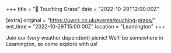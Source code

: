 +++
title = "🌳 Touching Grass"
date = "2022-10-29T12:00:00Z"

[extra]
original = "https://uwcs.co.uk/events/touching-grass/"    
ent_time = "2022-10-29T15:00:00Z"
location = "Leamington"
+++

Join our (very weather dependent) picnic! We'll be somewhere in Leamington, so come explore with us!

